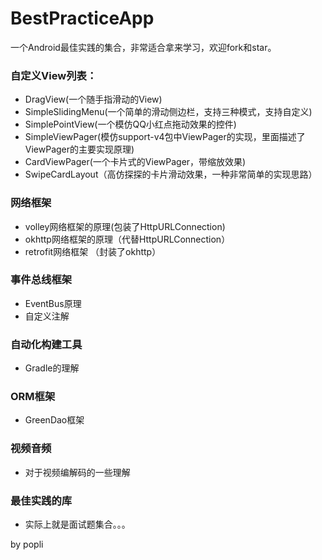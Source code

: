 # BestPracticeApp
一个Android最佳实践的集合，非常适合拿来学习，欢迎fork和star。

### 自定义View列表：
* DragView(一个随手指滑动的View)
* SimpleSlidingMenu(一个简单的滑动侧边栏，支持三种模式，支持自定义)
* SimplePointView(一个模仿QQ小红点拖动效果的控件)
* SimpleViewPager(模仿support-v4包中ViewPager的实现，里面描述了ViewPager的主要实现原理)
* CardViewPager(一个卡片式的ViewPager，带缩放效果)
* SwipeCardLayout（高仿探探的卡片滑动效果，一种非常简单的实现思路）

### 网络框架
* volley网络框架的原理(包装了HttpURLConnection)
* okhttp网络框架的原理（代替HttpURLConnection）
* retrofit网络框架 （封装了okhttp）

### 事件总线框架
* EventBus原理
* 自定义注解

### 自动化构建工具
* Gradle的理解

### ORM框架
* GreenDao框架

### 视频音频
* 对于视频编解码的一些理解

### 最佳实践的库
* 实际上就是面试题集合。。。



by popli 
